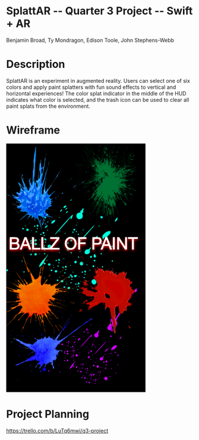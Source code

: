# SplattAR -- Quarter 3 Project -- Swift + AR
Benjamin Broad, Ty Mondragon, Edison Toole, John Stephens-Webb

# Description
SplattAR is an experiment in augmented reality.  Users can select one of six colors and apply paint splatters with fun sound effects to vertical and horizontal experiences!  The color splat indicator in the middle of the HUD indicates what color is selected, and the trash icon can be used to clear all paint splats from the environment.

# Wireframe
![Example](/images/Splash_Page.png)

# Project Planning
https://trello.com/b/LuTq6mwi/q3-project

